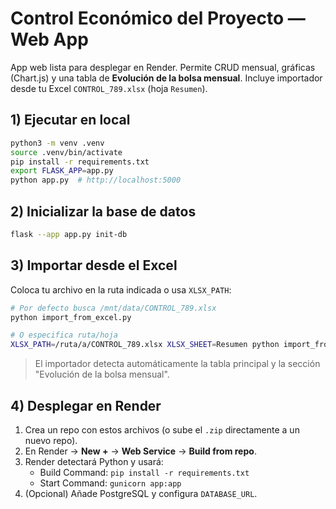 # Control Económico del Proyecto — Web App

App web lista para desplegar en Render. Permite CRUD mensual, gráficas (Chart.js) y una tabla de **Evolución de la bolsa mensual**. Incluye importador desde tu Excel `CONTROL_789.xlsx` (hoja `Resumen`).

## 1) Ejecutar en local

```bash
python3 -m venv .venv
source .venv/bin/activate
pip install -r requirements.txt
export FLASK_APP=app.py
python app.py  # http://localhost:5000
```

## 2) Inicializar la base de datos

```bash
flask --app app.py init-db
```

## 3) Importar desde el Excel

Coloca tu archivo en la ruta indicada o usa `XLSX_PATH`:

```bash
# Por defecto busca /mnt/data/CONTROL_789.xlsx
python import_from_excel.py

# O especifica ruta/hoja
XLSX_PATH=/ruta/a/CONTROL_789.xlsx XLSX_SHEET=Resumen python import_from_excel.py
```

> El importador detecta automáticamente la tabla principal y la sección "Evolución de la bolsa mensual".

## 4) Desplegar en Render

1. Crea un repo con estos archivos (o sube el `.zip` directamente a un nuevo repo).
2. En Render → **New +** → **Web Service** → **Build from repo**.
3. Render detectará Python y usará:
   - Build Command: `pip install -r requirements.txt`
   - Start Command: `gunicorn app:app`
4. (Opcional) Añade PostgreSQL y configura `DATABASE_URL`.
